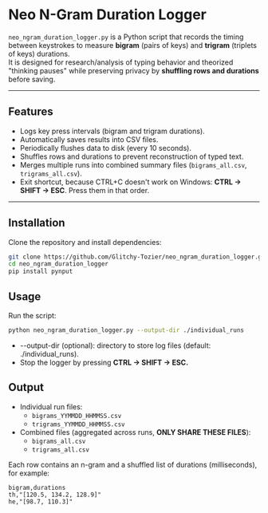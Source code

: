 # Neo N-Gram Duration Logger

`neo_ngram_duration_logger.py` is a Python script that records the timing between keystrokes to measure **bigram** (pairs of keys) and **trigram** (triplets of keys) durations.  
It is designed for research/analysis of typing behavior and theorized "thinking pauses" while preserving privacy by **shuffling rows and durations** before saving.

---

## Features
- Logs key press intervals (bigram and trigram durations).
- Automatically saves results into CSV files.
- Periodically flushes data to disk (every 10 seconds).
- Shuffles rows and durations to prevent reconstruction of typed text.
- Merges multiple runs into combined summary files (`bigrams_all.csv`, `trigrams_all.csv`).
- Exit shortcut, because CTRL+C doesn't work on Windows: **CTRL → SHIFT → ESC**. Press them in that order.

---

## Installation
Clone the repository and install dependencies:

```bash
git clone https://github.com/Glitchy-Tozier/neo_ngram_duration_logger.git
cd neo_ngram_duration_logger
pip install pynput
```

## Usage

Run the script:

```bash
python neo_ngram_duration_logger.py --output-dir ./individual_runs
```

- --output-dir (optional): directory to store log files (default: ./individual_runs).
- Stop the logger by pressing **CTRL → SHIFT → ESC.**

## Output

- Individual run files:
  - `bigrams_YYMMDD_HHMMSS.csv`
  - `trigrams_YYMMDD_HHMMSS.csv`
- Combined files (aggregated across runs, **ONLY SHARE THESE FILES**):
  - `bigrams_all.csv`
  - `trigrams_all.csv`

Each row contains an n-gram and a shuffled list of durations (milliseconds), for example:

```
bigram,durations
th,"[120.5, 134.2, 128.9]"
he,"[98.7, 110.3]"
```

